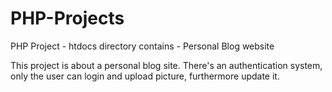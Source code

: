 # PHP-Projects
PHP Project - htdocs directory contains - Personal Blog website

This project is about a personal blog site. There's an authentication system, only the user can login and upload picture, furthermore update it.
